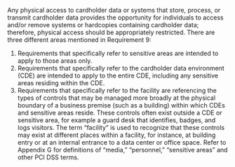 Any physical access to cardholder data or systems that store, process, or transmit cardholder data provides the opportunity for individuals to access and/or remove systems or hardcopies containing cardholder data; therefore, physical access should be appropriately restricted.
There are three different areas mentioned in Requirement 9:
1. Requirements that specifically refer to sensitive areas are intended to apply to those areas only.
2. Requirements that specifically refer to the cardholder data environment (CDE) are intended to apply to the entire CDE, including any sensitive areas residing within the CDE.
3. Requirements that specifically refer to the facility are referencing the types of controls that may be managed more broadly at the physical boundary of a business premise (such as a building) within which CDEs and sensitive areas reside. These controls often exist outside a CDE or sensitive area, for example a guard desk that identifies, badges, and logs visitors. The term “facility” is used to recognize that these controls may exist at different places within a facility, for instance, at building entry or at an internal entrance to a data center or office space.
Refer to Appendix G for definitions of “media,” “personnel,” “sensitive areas” and other PCI DSS terms.